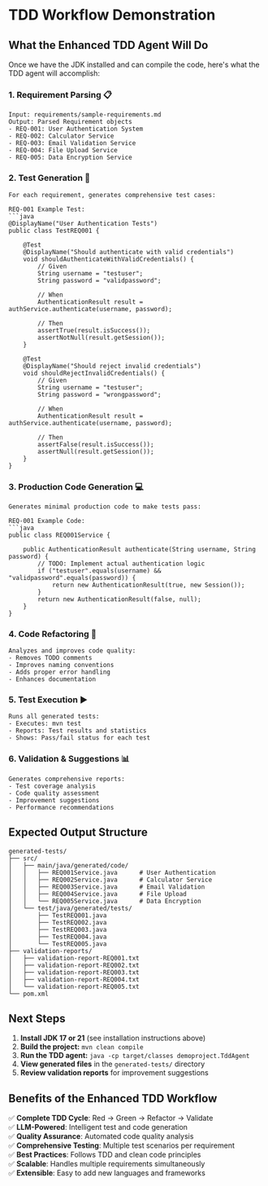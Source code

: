 # TDD Workflow Demonstration

## What the Enhanced TDD Agent Will Do

Once we have the JDK installed and can compile the code, here's what the TDD agent will accomplish:

### 1. **Requirement Parsing** 📋
```
Input: requirements/sample-requirements.md
Output: Parsed Requirement objects
- REQ-001: User Authentication System
- REQ-002: Calculator Service  
- REQ-003: Email Validation Service
- REQ-004: File Upload Service
- REQ-005: Data Encryption Service
```

### 2. **Test Generation** 🧪
```
For each requirement, generates comprehensive test cases:

REQ-001 Example Test:
```java
@DisplayName("User Authentication Tests")
public class TestREQ001 {
    
    @Test
    @DisplayName("Should authenticate with valid credentials")
    void shouldAuthenticateWithValidCredentials() {
        // Given
        String username = "testuser";
        String password = "validpassword";
        
        // When
        AuthenticationResult result = authService.authenticate(username, password);
        
        // Then
        assertTrue(result.isSuccess());
        assertNotNull(result.getSession());
    }
    
    @Test
    @DisplayName("Should reject invalid credentials")
    void shouldRejectInvalidCredentials() {
        // Given
        String username = "testuser";
        String password = "wrongpassword";
        
        // When
        AuthenticationResult result = authService.authenticate(username, password);
        
        // Then
        assertFalse(result.isSuccess());
        assertNull(result.getSession());
    }
}
```

### 3. **Production Code Generation** 💻
```
Generates minimal production code to make tests pass:

REQ-001 Example Code:
```java
public class REQ001Service {
    
    public AuthenticationResult authenticate(String username, String password) {
        // TODO: Implement actual authentication logic
        if ("testuser".equals(username) && "validpassword".equals(password)) {
            return new AuthenticationResult(true, new Session());
        }
        return new AuthenticationResult(false, null);
    }
}
```

### 4. **Code Refactoring** 🔧
```
Analyzes and improves code quality:
- Removes TODO comments
- Improves naming conventions
- Adds proper error handling
- Enhances documentation
```

### 5. **Test Execution** ▶️
```
Runs all generated tests:
- Executes: mvn test
- Reports: Test results and statistics
- Shows: Pass/fail status for each test
```

### 6. **Validation & Suggestions** 📊
```
Generates comprehensive reports:
- Test coverage analysis
- Code quality assessment
- Improvement suggestions
- Performance recommendations
```

## Expected Output Structure

```
generated-tests/
├── src/
│   ├── main/java/generated/code/
│   │   ├── REQ001Service.java      # User Authentication
│   │   ├── REQ002Service.java      # Calculator Service
│   │   ├── REQ003Service.java      # Email Validation
│   │   ├── REQ004Service.java      # File Upload
│   │   └── REQ005Service.java      # Data Encryption
│   └── test/java/generated/tests/
│       ├── TestREQ001.java
│       ├── TestREQ002.java
│       ├── TestREQ003.java
│       ├── TestREQ004.java
│       └── TestREQ005.java
├── validation-reports/
│   ├── validation-report-REQ001.txt
│   ├── validation-report-REQ002.txt
│   ├── validation-report-REQ003.txt
│   ├── validation-report-REQ004.txt
│   └── validation-report-REQ005.txt
└── pom.xml
```

## Next Steps

1. **Install JDK 17 or 21** (see installation instructions above)
2. **Build the project:** `mvn clean compile`
3. **Run the TDD agent:** `java -cp target/classes demoproject.TddAgent`
4. **View generated files** in the `generated-tests/` directory
5. **Review validation reports** for improvement suggestions

## Benefits of the Enhanced TDD Workflow

✅ **Complete TDD Cycle**: Red → Green → Refactor → Validate  
✅ **LLM-Powered**: Intelligent test and code generation  
✅ **Quality Assurance**: Automated code quality analysis  
✅ **Comprehensive Testing**: Multiple test scenarios per requirement  
✅ **Best Practices**: Follows TDD and clean code principles  
✅ **Scalable**: Handles multiple requirements simultaneously  
✅ **Extensible**: Easy to add new languages and frameworks 